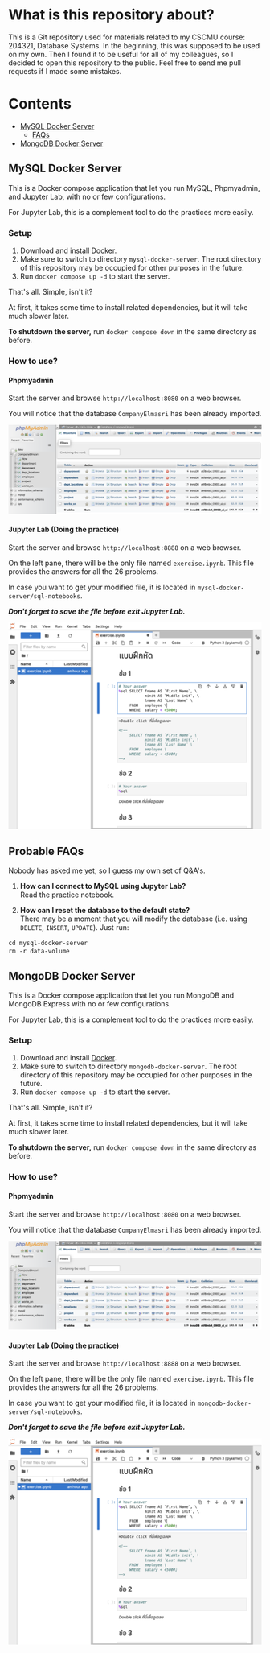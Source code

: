 # What is this repository about?

This is a Git repository used for materials related to my CSCMU course: 204321,
Database Systems. In the beginning, this was supposed to be used on my own.
Then I found it to be useful for all of my colleagues, so I decided to open
this repository to the public. Feel free to send me pull requests if I made
some mistakes.

# Contents

- [MySQL Docker Server](#user-content-heading-mysql-docker-server)
  - [FAQs](#user-content-mysql-faq)
- [MongoDB Docker Server](#user-content-heading-mongodb-docker-server)

<a name="heading-mysql-docker-server"></a>

## MySQL Docker Server

This is a Docker compose application that let you run MySQL, Phpmyadmin, and
Jupyter Lab, with no or few configurations.

For Jupyter Lab, this is a complement tool to do the practices more easily.

### Setup

1. Download and install [Docker](https://docs.docker.com/get-started/).
2. Make sure to switch to directory `mysql-docker-server`. The root directory
   of this repository may be occupied for other purposes in the future.
3. Run `docker compose up -d` to start the server.

That's all. Simple, isn't it?

At first, it takes some time to install related dependencies, but it will take
much slower later.

**To shutdown the server,** run `docker compose down` in the same directory as
before.

### How to use?

#### Phpmyadmin

Start the server and browse `http://localhost:8080` on a web browser.

You will notice that the database `CompanyElmasri` has been already imported.

![Screenshot for Phpmyadmin](readme-files/phpmyadmin-screenshot.png)

#### Jupyter Lab (Doing the practice)

Start the server and browse `http://localhost:8888` on a web browser.

On the left pane, there will be the only file named `exercise.ipynb`. This file
provides the answers for all the 26 problems.

In case you want to get your modified file, it is located in
`mysql-docker-server/sql-notebooks`.

**_Don't forget to save the file before exit Jupyter Lab._**

![Screenshot for Jupyter Lab](readme-files/jupyterlab-screenshot.png)

###

<a name="mysql-faq"></a>

## Probable FAQs

Nobody has asked me yet, so I guess my own set of Q&A's.

1. **How can I connect to MySQL using Jupyter Lab?**<br>Read the practice
   notebook.

2. **How can I reset the database to the default state?**<br>There may be a
   moment that you will modify the database (i.e. using `DELETE`, `INSERT`, `UPDATE`).
   Just run:

```shell
cd mysql-docker-server
rm -r data-volume
```

<a name="heading-mongodb-docker-server"></a>

## MongoDB Docker Server

This is a Docker compose application that let you run MongoDB and MongoDB Express
with no or few configurations.

For Jupyter Lab, this is a complement tool to do the practices more easily.

### Setup

1. Download and install [Docker](https://docs.docker.com/get-started/).
2. Make sure to switch to directory `mongodb-docker-server`. The root directory
   of this repository may be occupied for other purposes in the future.
3. Run `docker compose up -d` to start the server.

That's all. Simple, isn't it?

At first, it takes some time to install related dependencies, but it will take
much slower later.

**To shutdown the server,** run `docker compose down` in the same directory as
before.

### How to use?

#### Phpmyadmin

Start the server and browse `http://localhost:8080` on a web browser.

You will notice that the database `CompanyElmasri` has been already imported.

![Screenshot for Phpmyadmin](readme-files/phpmyadmin-screenshot.png)

#### Jupyter Lab (Doing the practice)

Start the server and browse `http://localhost:8888` on a web browser.

On the left pane, there will be the only file named `exercise.ipynb`. This file
provides the answers for all the 26 problems.

In case you want to get your modified file, it is located in
`mongodb-docker-server/sql-notebooks`.

**_Don't forget to save the file before exit Jupyter Lab._**

![Screenshot for Jupyter Lab](readme-files/jupyterlab-screenshot.png)

###
